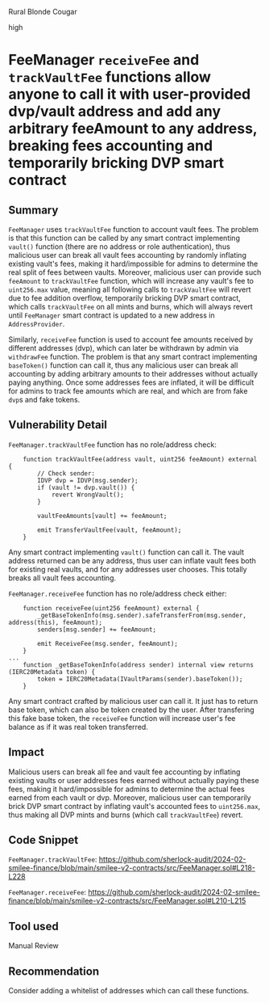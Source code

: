 Rural Blonde Cougar

high

# FeeManager `receiveFee` and `trackVaultFee` functions allow anyone to call it with user-provided dvp/vault address and add any arbitrary feeAmount to any address, breaking fees accounting and temporarily bricking DVP smart contract

## Summary

`FeeManager` uses `trackVaultFee` function to account vault fees. The problem is that this function can be called by any smart contract implementing `vault()` function (there are no address or role authentication), thus malicious user can break all vault fees accounting by randomly inflating existing vault's fees, making it hard/impossible for admins to determine the real split of fees between vaults. Moreover, malicious user can provide such `feeAmount` to `trackVaultFee` function, which will increase any vault's fee to `uint256.max` value, meaning all following calls to `trackVaultFee` will revert due to fee addition overflow, temporarily bricking DVP smart contract, which calls `trackVaultFee` on all mints and burns, which will always revert until `FeeManager` smart contract is updated to a new address in `AddressProvider`.

Similarly, `receiveFee` function is used to account fee amounts received by different addresses (dvp), which can later be withdrawn by admin via `withdrawFee` function. The problem is that any smart contract implementing `baseToken()` function can call it, thus any malicious user can break all accounting by adding arbitrary amounts to their addresses without actually paying anything. Once some addresses fees are inflated, it will be difficult for admins to track fee amounts which are real, and which are from fake `dvp`s and fake tokens.

## Vulnerability Detail

`FeeManager.trackVaultFee` function has no role/address check:
```solidity
    function trackVaultFee(address vault, uint256 feeAmount) external {
        // Check sender:
        IDVP dvp = IDVP(msg.sender);
        if (vault != dvp.vault()) {
            revert WrongVault();
        }

        vaultFeeAmounts[vault] += feeAmount;

        emit TransferVaultFee(vault, feeAmount);
    }
```

Any smart contract implementing `vault()` function can call it. The vault address returned can be any address, thus user can inflate vault fees both for existing real vaults, and for any addresses user chooses. This totally breaks all vault fees accounting.

`FeeManager.receiveFee` function has no role/address check either:
```solidity
    function receiveFee(uint256 feeAmount) external {
        _getBaseTokenInfo(msg.sender).safeTransferFrom(msg.sender, address(this), feeAmount);
        senders[msg.sender] += feeAmount;

        emit ReceiveFee(msg.sender, feeAmount);
    }
...
    function _getBaseTokenInfo(address sender) internal view returns (IERC20Metadata token) {
        token = IERC20Metadata(IVaultParams(sender).baseToken());
    }
```

Any smart contract crafted by malicious user can call it. It just has to return base token, which can also be token created by the user. After transfering this fake base token, the `receiveFee` function will increase user's fee balance as if it was real token transferred.

## Impact

Malicious users can break all fee and vault fee accounting by inflating existing vaults or user addresses fees earned without actually paying these fees, making it hard/impossible for admins to determine the actual fees earned from each vault or dvp. Moreover, malicious user can temporarily brick DVP smart contract by inflating vault's accounted fees to `uint256.max`, thus making all DVP mints and burns (which call `trackVaultFee`) revert.

## Code Snippet

`FeeManager.trackVaultFee`:
https://github.com/sherlock-audit/2024-02-smilee-finance/blob/main/smilee-v2-contracts/src/FeeManager.sol#L218-L228

`FeeManager.receiveFee`:
https://github.com/sherlock-audit/2024-02-smilee-finance/blob/main/smilee-v2-contracts/src/FeeManager.sol#L210-L215

## Tool used

Manual Review

## Recommendation

Consider adding a whitelist of addresses which can call these functions.